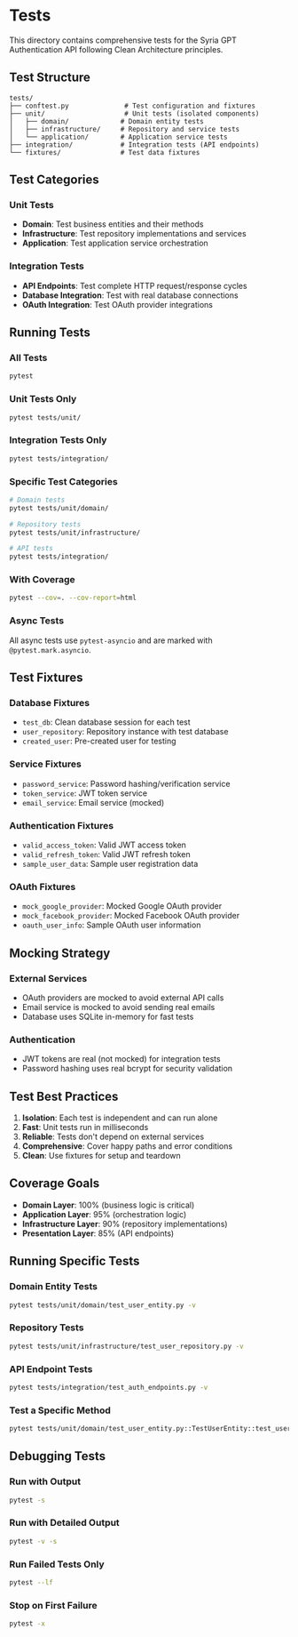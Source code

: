 # Tests

This directory contains comprehensive tests for the Syria GPT Authentication API following Clean Architecture principles.

## Test Structure

```
tests/
├── conftest.py              # Test configuration and fixtures
├── unit/                    # Unit tests (isolated components)
│   ├── domain/             # Domain entity tests
│   ├── infrastructure/     # Repository and service tests
│   └── application/        # Application service tests
├── integration/            # Integration tests (API endpoints)
└── fixtures/               # Test data fixtures
```

## Test Categories

### Unit Tests
- **Domain**: Test business entities and their methods
- **Infrastructure**: Test repository implementations and services
- **Application**: Test application service orchestration

### Integration Tests
- **API Endpoints**: Test complete HTTP request/response cycles
- **Database Integration**: Test with real database connections
- **OAuth Integration**: Test OAuth provider integrations

## Running Tests

### All Tests
```bash
pytest
```

### Unit Tests Only
```bash
pytest tests/unit/
```

### Integration Tests Only
```bash
pytest tests/integration/
```

### Specific Test Categories
```bash
# Domain tests
pytest tests/unit/domain/

# Repository tests
pytest tests/unit/infrastructure/

# API tests
pytest tests/integration/
```

### With Coverage
```bash
pytest --cov=. --cov-report=html
```

### Async Tests
All async tests use `pytest-asyncio` and are marked with `@pytest.mark.asyncio`.

## Test Fixtures

### Database Fixtures
- `test_db`: Clean database session for each test
- `user_repository`: Repository instance with test database
- `created_user`: Pre-created user for testing

### Service Fixtures
- `password_service`: Password hashing/verification service
- `token_service`: JWT token service
- `email_service`: Email service (mocked)

### Authentication Fixtures
- `valid_access_token`: Valid JWT access token
- `valid_refresh_token`: Valid JWT refresh token
- `sample_user_data`: Sample user registration data

### OAuth Fixtures
- `mock_google_provider`: Mocked Google OAuth provider
- `mock_facebook_provider`: Mocked Facebook OAuth provider
- `oauth_user_info`: Sample OAuth user information

## Mocking Strategy

### External Services
- OAuth providers are mocked to avoid external API calls
- Email service is mocked to avoid sending real emails
- Database uses SQLite in-memory for fast tests

### Authentication
- JWT tokens are real (not mocked) for integration tests
- Password hashing uses real bcrypt for security validation

## Test Best Practices

1. **Isolation**: Each test is independent and can run alone
2. **Fast**: Unit tests run in milliseconds
3. **Reliable**: Tests don't depend on external services
4. **Comprehensive**: Cover happy paths and error conditions
5. **Clean**: Use fixtures for setup and teardown

## Coverage Goals

- **Domain Layer**: 100% (business logic is critical)
- **Application Layer**: 95% (orchestration logic)
- **Infrastructure Layer**: 90% (repository implementations)
- **Presentation Layer**: 85% (API endpoints)

## Running Specific Tests

### Domain Entity Tests
```bash
pytest tests/unit/domain/test_user_entity.py -v
```

### Repository Tests
```bash
pytest tests/unit/infrastructure/test_user_repository.py -v
```

### API Endpoint Tests
```bash
pytest tests/integration/test_auth_endpoints.py -v
```

### Test a Specific Method
```bash
pytest tests/unit/domain/test_user_entity.py::TestUserEntity::test_user_creation -v
```

## Debugging Tests

### Run with Output
```bash
pytest -s
```

### Run with Detailed Output
```bash
pytest -v -s
```

### Run Failed Tests Only
```bash
pytest --lf
```

### Stop on First Failure
```bash
pytest -x
```